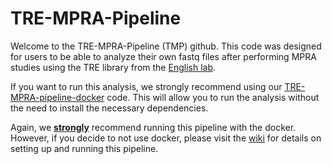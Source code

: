 # TRE-MPRA-Pipeline

Welcome to the TRE-MPRA-Pipeline (TMP) github. This code was designed for users to be able to analyze their own fastq files after performing MPRA studies using the TRE library from the [English lab](https://www.english.biochem.utah.edu/).

If you want to run this analysis, we strongly recommend using our [TRE-MPRA-pipeline-docker](https://github.com/JGEnglishLab/TRE-MPRA-pipeline-docker) code. This will allow you to run the analysis without the need to install the necessary dependencies. 

Again, we <ins>**strongly**</ins> recommend running this pipeline with the docker. However, if you decide to not use docker, please visit the [wiki](https://github.com/JGEnglishLab/TMP/wiki) for details on setting up and running this pipeline.
